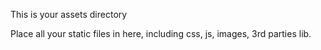 This is your assets directory

Place all your static files in here, including css, js, images, 3rd parties lib.